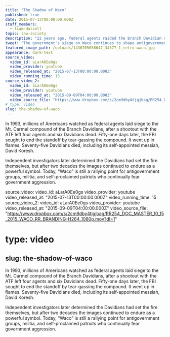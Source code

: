 ```yaml
---
title: "The Shadow of Waco"
published: true
date: 2015-07-13T00:00:00.000Z
staff_members:
  - liam-dalzell
topic: law-society
description: "22 years ago, federal agents raided the Branch Davidian compound in Waco, Texas, and generated a legacy that continues to shape antigovernment groups today."
tweet: "The government's siege on Waco continues to shape antigovernment groups today."
featured_image_path: /uploads/1436705658647_34377_1_retro-waco.jpg
appearance: dark-text
source_video:
  video_id: aLarA0Ee0gs
  video_provider: youtube
  video_released_at: "2015-07-13T00:00:00.000Z"
  video_running_time: 15
source_video_2:
  video_id: aLarA0Ee0gs
  video_provider: youtube
  video_released_at: "2015-09-09T04:00:00.000Z"
  video_source_file: "https://www.dropbox.com/s/2cm9dby4tjgjbag/RR254_DOC_MASTER_10_15_2015_WACO_RR_BRANDING-H264_1080p.mov?dl=1"
# type: video
slug: the-shadow-of-waco
---
```


In 1993, millions of Americans watched as federal agents laid siege to the Mt. Carmel compound of the Branch Davidians, after a shootout with the ATF left four agents and six Davidians dead. Fifty-one days later, the FBI sought to end the standoff by tear-gassing the compound. It went up in flames. Seventy-five Davidians died, including its self-appointed messiah, David Koresh.

Independent investigators later determined the Davidians had set the fire themselves, but after two decades the images continued to endure as a powerful symbol. Today, “Waco” is still a rallying point for antigovernment groups, militia, and self-proclaimed patriots who continually fear government aggression.

source_video:
  video_id: aLarA0Ee0gs
  video_provider: youtube
  video_released_at: "2015-07-13T00:00:00.000Z"
  video_running_time: 15
source_video_2:
  video_id: aLarA0Ee0gs
  video_provider: youtube
  video_released_at: "2015-09-09T04:00:00.000Z"
  video_source_file: "https://www.dropbox.com/s/2cm9dby4tjgjbag/RR254_DOC_MASTER_10_15_2015_WACO_RR_BRANDING-H264_1080p.mov?dl=1"
# type: video
slug: the-shadow-of-waco
---

In 1993, millions of Americans watched as federal agents laid siege to the Mt. Carmel compound of the Branch Davidians, after a shootout with the ATF left four agents and six Davidians dead. Fifty-one days later, the FBI sought to end the standoff by tear-gassing the compound. It went up in flames. Seventy-five Davidians died, including its self-appointed messiah, David Koresh.

Independent investigators later determined the Davidians had set the fire themselves, but after two decades the images continued to endure as a powerful symbol. Today, “Waco” is still a rallying point for antigovernment groups, militia, and self-proclaimed patriots who continually fear government aggression.

